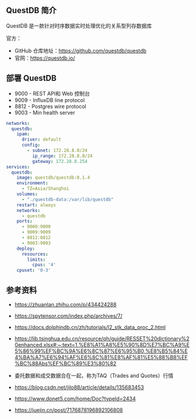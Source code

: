 ## QuestDB 简介

QuestDB 是一款针对时序数据实时处理优化的关系型列存数据库

官方：

- GitHub 仓库地址：<https://github.com/questdb/questdb>
- 官网：<https://questdb.io/>

## 部署 QuestDB

- 9000 - REST API和 Web 控制台
- 9009 - InfluxDB line protocol
- 8812 - Postgres wire protocol
- 9003 - Min health server

```yaml
networks:
  questdb:
    ipam:
      driver: default
      config:
        - subnet: 172.28.8.0/24
          ip_range: 172.28.8.0/24
          gateway: 172.28.8.254
services:
  questdb:
    image: questdb/questdb:8.1.4
    environment:
      - TZ=Asia/Shanghai
    volumes:
      - "./questdb-data:/var/lib/questdb"
    restart: always
    networks:
      - questdb
    ports:
      - 9000:9000
      - 9009:9009
      - 8812:8812
      - 9003:9003
    deploy:
      resources:
        limits:
          cpus: '4'
    cpuset: '0-3'
```

## 参考资料

- <https://zhuanlan.zhihu.com/p/434424288>

- <https://spytensor.com/index.php/archives/7/>

- <https://docs.dolphindb.cn/zh/tutorials/l2_stk_data_proc_2.html>

- <https://lib.tsinghua.edu.cn/resource/qh/guide/RESSET%20dictionary%20enhanced.xlsx#:~:text=1.%E8%A1%A8%E5%90%8D%E7%BC%A9%E5%86%99%EF%BC%9A%E6%8C%87%E6%95%B0,%E8%B5%84%E4%BA%A7%E6%94%AF%E6%8C%81%E8%AF%81%E5%88%B8%EF%BC%88Abs%EF%BC%89%E3%80%82>

- 委托数据和成交数据合在一起，称为TAQ（Trades and Quotes）行情

- <https://blog.csdn.net/jilo88/article/details/135683453>

- <https://www.donet5.com/home/Doc?typeId=2434>

- <https://juejin.cn/post/7176878196892106808>